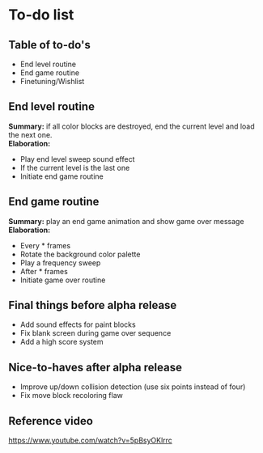 # To-do list

## Table of to-do's
- End level routine
- End game routine
- Finetuning/Wishlist

## End level routine
**Summary:** if all color blocks are destroyed, end the current level and load the next one.  
**Elaboration:**
- Play end level sweep sound effect
- If the current level is the last one
- Initiate end game routine

## End game routine
**Summary:** play an end game animation and show game over message  
**Elaboration:**
- Every \* frames
- Rotate the background color palette
- Play a frequency sweep
- After \* frames
- Initiate game over routine

## Final things before alpha release
- Add sound effects for paint blocks
- Fix blank screen during game over sequence
- Add a high score system

## Nice-to-haves after alpha release
- Improve up/down collision detection (use six points instead of four)
- Fix move block recoloring flaw

## Reference video
https://www.youtube.com/watch?v=5pBsyOKlrrc
